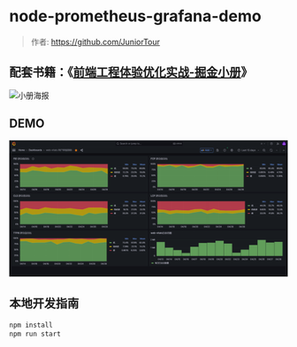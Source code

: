 # node-prometheus-grafana-demo
> 作者: https://github.com/JuniorTour

## 配套书籍：《[前端工程体验优化实战-掘金小册](https://juejin.cn/book/7306163555449962533)》

![小册海报](https://p9-juejin.byteimg.com/tos-cn-i-k3u1fbpfcp/cba300fcaa8a44d386ad1c1f229f205a~tplv-k3u1fbpfcp-jj-mark:518:0:0:0:q68.avis#?w=4320\&h=7680\&s=5979389\&e=jpg\&b=5eb198)

## DEMO
![grafana-web-vitals-dashboard.png](./grafana-web-vitals-dashboard.png)

## 本地开发指南
``` shell script
npm install
npm run start
```
